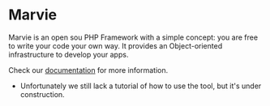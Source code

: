Marvie
======

Marvie is an open sou PHP Framework with a simple concept: you are free to write your code your own way.
It provides an Object-oriented infrastructure to develop your apps.

Check our [documentation](http://fmsouza.github.io/marvie/api) for more information.

* Unfortunately we still lack a tutorial of how to use the tool, but it's under construction.
